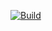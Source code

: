 [![Build](https://github.com/Devil666face/ExporterExample/actions/workflows/build_on_push.yaml/badge.svg?branch=main)](https://github.com/Devil666face/ExporterExample/actions/workflows/build_on_push.yaml)